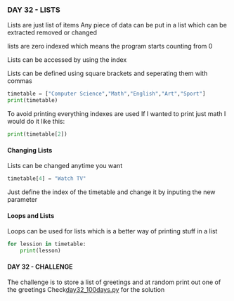 ### DAY 32 - LISTS
Lists are just list of items
Any piece of data can be put in a list which can be extracted removed or changed

lists are zero indexed which means the program starts counting from 0

Lists can be accessed by using the index

Lists can be defined using square brackets and seperating them with commas
```Python
timetable = ["Computer Science","Math","English","Art","Sport"]
print(timetable)
```
To avoid printing everything indexes are used
If I wanted to print just math I would do it like this:
```Python
print(timetable[2])
```
#### Changing Lists
Lists can be changed anytime you want
```Python
timetable[4] = "Watch TV"
```
Just define the index of the timetable and change it by inputing the new parameter

#### Loops and Lists
Loops can be used for lists which is a better way of printing stuff in a list
```Python
for lession in timetable:
    print(lesson)
```

#### DAY 32 - CHALLENGE
The challenge is to store a list of greetings and at random print out one of the greetings
Check[day32_100days.py](/day%2032/day32_100days.py) for the solution

